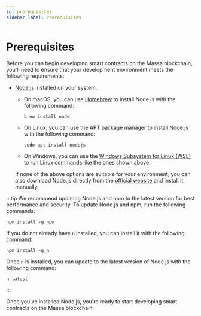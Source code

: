 ```yaml
---
id: prerequisites
sidebar_label: Prerequisites
---
```


# Prerequisites

Before you can begin developing smart contracts on the Massa blockchain, you'll need to ensure that your development environment meets the following requirements:

- [Node.js](https://nodejs.org/en/) installed on your system.

  - On macOS, you can use [Homebrew](https://brew.sh/) to install Node.js with the following command:

    ```
    brew install node
    ```

  - On Linux, you can use the APT package manager to install Node.js with the following command:

    ```
    sudo apt install nodejs
    ```

  - On Windows, you can use the [Windows Subsystem for Linux (WSL)](https://docs.microsoft.com/en-us/windows/wsl/install-win10) to run Linux commands like the ones shown above.

  If none of the above options are suitable for your environment, you can also download Node.js directly from the [official website](https://nodejs.org/en/download/) and install it manually.

:::tip
We recommend updating Node.js and npm to the latest version for best performance and security. To update Node.js and npm, run the following commands:
```shell
npm install -g npm
```
If you do not already have `n` installed, you can install it with the following command:
```shell
npm install -g n
```
Once `n` is installed, you can update to the latest version of Node.js with the following command:
```shell
n latest
```
:::


Once you've installed Node.js, you're ready to start developing smart contracts on the Massa blockchain. 

